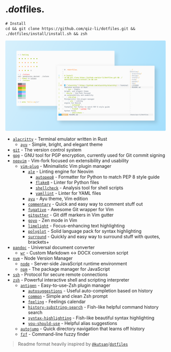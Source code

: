 # .*dot*files.

```shell
# Install
cd && git clone https://github.com/qiz-li/dotfiles.git && ./dotfiles/install/install.sh && zsh
```

![Screenshot of shell and Vim](images/screenshot.png)

- [`alacritty`](https://github.com/alacritty/alacritty) - Terminal emulator written in Rust
  - [`ayu`](https://github.com/ayu-theme/ayu-colors) - Simple, bright, and elegant theme
- [`git`](https://github.com/git/git) - The version control system
- [`gpg`](https://github.com/gpg/gnupg) - GNU tool for PGP encryption, currently used for Git commit signing
- [`neovim`](https://github.com/neovim/neovim) - Vim-fork focused on extensibility and usability
  - [`vim-plug`](https://github.com/junegunn/vim-plug) - Minimalistic Vim plugin manager
    - [`ale`](https://github.com/dense-analysis/ale) - Linting engine for Neovim
      - [`autopep8`](https://github.com/hhatto/autopep8) - Formatter for Python to match PEP 8 style guide
      - [`flake8`](https://github.com/PyCQA/flake8) - Linter for Python files
      - [`shellcheck`](https://github.com/koalaman/shellcheck) - Analysis tool for shell scripts
      - [`yamllint`](https://github.com/adrienverge/yamllint) - Linter for YAML files
    - [`ayu`](https://github.com/ayu-theme/ayu-vim) - Ayu theme, Vim edition
    - [`commentary`](https://github.com/tpope/vim-commentary) - Quick and easy way to comment stuff out
    - [`fugative`](https://github.com/tpope/vim-fugitive) - Awesome Git wrapper for Vim
    - [`gitgutter`](https://github.com/airblade/vim-gitgutter) - Git diff markers in Vim gutter
    - [`goyo`](https://github.com/junegunn/goyo.vim) - Zen mode in Vim
    - [`limelight`](https://github.com/junegunn/limelight.vim) - Focus-enhancing text highlighting
    - [`polyglot`](https://github.com/sheerun/vim-polyglot) - Solid language pack for syntax highlighting
    - [`surround`](https://github.com/tpope/vim-surround) - Quickly and easy way to surround stuff with quotes, brackets+
- [`pandoc`](https://github.com/jgm/pandoc) - Universal document converter
  - [`wr`](pandoc/wr.sh) - Custom Markdown <-> DOCX conversion script
- [`nvm`](https://github.com/nvm-sh/nvm) - Node Version Manager
  - [`node`](https://github.com/nodejs/node) - Server-side JavaScript runtime environment
  - [`npm`](https://github.com/npm/cli) - The package manager for JavaScript
- [`ssh`](https://github.com/openssh/openssh-portable) - Protocol for secure remote connections
- [`zsh`](https://github.com/zsh-users/zsh) - Powerful interactive shell and scripting interpreter
  - [`antigen`](https://github.com/zsh-users/antigen) - Easy-to-use-Zsh plugin manager
    - [`autosuggestions`](https://github.com/zsh-users/zsh-autosuggestions) - Useful auto-completion based on history
    - [`common`](https://github.com/jackharrisonsherlock/common) - Simple and clean Zsh prompt
    - [`feeling`](https://github.com/qiz-li/feeling) - Feelings calendar
    - [`history-substring-search`](https://github.com/zsh-users/zsh-history-substring-search) - Fish-like helpful command history search
    - [`syntax-highlighting`](https://github.com/zsh-users/zsh-syntax-highlighting) - Fish-like beautiful syntax highlighting
    - [`you-should-use`](https://github.com/MichaelAquilina/zsh-you-should-use) - Helpful alias suggestions
  - [`autojump`](https://github.com/wting/autojump) - Quick directory navigation that learns off history
  - [`fzf`](https://github.com/junegunn/fzf) - Command-line fuzzy finder

> Readme format heavily inspired by [`@kutsan`](https://github.com/kutsan)/[`dotfiles`](https://github.com/kutsan/dotfiles)
